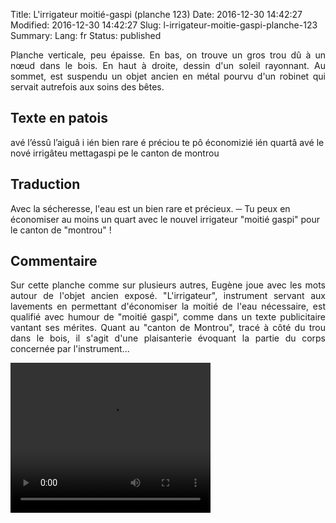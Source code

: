 Title: L'irrigateur moitié-gaspi (planche 123)
Date: 2016-12-30 14:42:27
Modified: 2016-12-30 14:42:27
Slug: l-irrigateur-moitie-gaspi-planche-123
Summary: 
Lang: fr
Status: published

<p style="text-align:justify;">Planche verticale, peu épaisse. En bas, on trouve un gros trou dû à un nœud dans le bois. En haut à droite, dessin d'un soleil rayonnant. Au sommet, est suspendu un objet ancien en métal pourvu d'un robinet qui servait autrefois aux soins des bêtes.</p>
<figure class="image-block" style="float: right;">
  <img alt="" src="{static}/images/planche_123.png">
  <figcaption style="max-width: 219px"></figcaption>
</figure>


## Texte en patois
avé l’éssû l’aiguâ i ién bien rare é préciou te pô économizié ién quartâ avé le nové irrigâteu mettagaspi pe le canton de montrou


## Traduction
Avec la sécheresse, l'eau est un bien rare et précieux.
─   Tu peux en économiser au moins un quart avec le nouvel irrigateur "moitié gaspi" pour le canton de "montrou" !

## Commentaire
<p style="text-align:justify;">Sur cette planche comme sur plusieurs autres, Eugène joue avec les mots autour de l'objet ancien exposé.
"L'irrigateur", instrument servant aux lavements en permettant d'économiser la moitié de l'eau nécessaire, est qualifié avec humour de "moitié gaspi", comme dans un texte publicitaire vantant ses mérites.
Quant au "canton de Montrou", tracé à côté du trou dans le bois, il s'agit d'une plaisanterie évoquant la partie du corps concernée par l'instrument...</p>



<video width="320" height="240" controls>
  <source src="https://d1njpgd0ygatdn.cloudfront.net/video_123.mp4" type="video/mp4">
</video>
